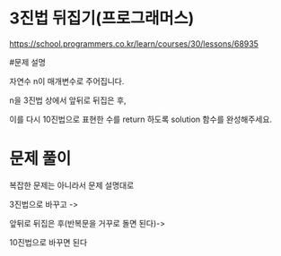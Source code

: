 # 3진법 뒤집기(프로그래머스)
https://school.programmers.co.kr/learn/courses/30/lessons/68935

#문제 설명

자연수 n이 매개변수로 주어집니다. 

n을 3진법 상에서 앞뒤로 뒤집은 후, 

이를 다시 10진법으로 표현한 수를 return 하도록 solution 함수를 완성해주세요.

# 문제 풀이

복잡한 문제는 아니라서 문제 설명대로 

3진법으로 바꾸고 ->

앞뒤로 뒤집은 후(반복문을 거꾸로 돌면 된다)->

10진법으로 바꾸면 된다

